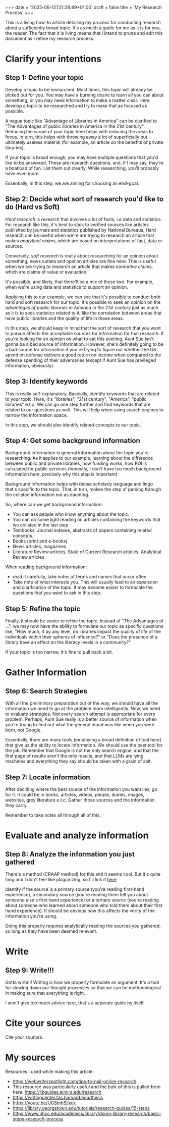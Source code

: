 +++
date = '2025-06-12T21:28:49+01:00'
draft = false
title = 'My Research Process'
+++

This is a living how-to article detailing my process for conducting research about a sufficiently broad topic. It's as much a guide for me as it is for you, the reader. The fact that it is living means that I intend to prune and edit this document as I refine my research process.

# Clarify your intentions

## Step 1: Define your topic
Develop a topic to be researched. Most times, this topic will already be picked out for you. You may have a burning desire to learn all you can about something, or you may need information to make a matter clear. Here, develop a topic to be researched and try to make that as focused as possible.

A vague topic like "Advantage of Libraries in America" can be clarified to "The Advantages of public libraries in America in the 21st century". Reducing the scope of your topic here helps with reducing the areas to focus. In turn, this helps with throwing away a lot of superficially but ultimately useless material (for example, an article on the benefits of private libraries).

If your topic is broad enough, you may have multiple questions that you'd like to be answered. These are research questions, and, if I may say, they're a boatload of fun. List them out clearly. While researching, you'll probably have even more.

Essentially, in this step, we are aiming for choosing an end-goal.

## Step 2: Decide what sort of research you'd like to do (Hard vs Soft)

*Hard research* is research that involves a lot of facts, i.e data and statistics. For research like this, it's best to stick to verified sources like articles published by journals and statistics published by National Bureaus. Hard research can be useful when we're are trying to research an article that makes *analytical claims*, which are based on interpretations of fact, data or sources.

Conversely, *soft research* is really about researching for an opinion about something, news outlets and opinion articles are fine here. This is useful when we are trying to research an article that makes *normative claims*, which are claims of value or evaluation.

It's possible, and likely, that there'll be a mix of these two. For example, when we're using data and statistics to support an opinion.

Applying this to our example, we can see that it's possible to conduct both hard and soft research for our topic. It's possible to seek an opinion on the *advantages of public libraries in America in the 21st century* just as much as it is to seek statistics related to it, like the correlation between areas that have pubilc libraries and the quality of life in those areas.

In this step, we should keep in mind that the sort of research that you want to pursue affects the acceptable sources for information for that research. If you're looking for an opinion on what to eat this evening, Aunt Sue isn't gonna be a bad source of information. However, she's definitely going to be a bad source for information if you're trying to figure out whether the US spend on defense delivers a good return on income when compared to the defense spending of their adversaries (except if Aunt Sue has privileged information, obviously).

## Step 3: Identify keywords

This is really self-explanatory. Basically, identify keywords that are related to your topic. Here, it's "libraries", "21st century", "America", "public libraries" e.t.c. We can go one step further and find keywords that are related to our questions as well. This will help when using search engines to narrow the information space.

In this step, we should also identify related concepts to our topic.

## Step 4: Get some background information

Background information is general information about the topic you're researching. As it applies to our example, learning about the difference between public and private libraries, how funding works, how ROI is calculated for public services (honestly, I don't have too much background information here, precisely why this step is important)

Background information helps with dense scholarly language and lingo that's specific to the topic. That, in turn, makes the step of parsing through the collated information not as daunting.

So, where can we get background information. 
- You can ask people who know anything about the topic.
- You can do some light reading on articles containing the keywords that we collated in the last step
- Textbooks, Journal indexes, abstracts of papers containing related concepts.
- Books (print and e-books)
- News articles, magazines
- Literature Review articles, State of Current Research articles, Analytical Review articles

When reading background information: 
- read it carefully, take notes of terms and names that occur often.
- Take note of what interests you. This will usually lead to an expansion and clarification of the topic. It may become easier to formulate the questions that you want to ask in this step.

## Step 5: Refine the topic

Finally, it should be easier to refine the topic. Instead of "The Advantages of ...", we may now have the ability to formulate our topic as specific questions like, "How much, if by any level, do libraries impact the quality of life of the individuals within their spheres of influence?" or "Does the presence of a library have an effect on the literacy levels in a community?"

If your topic is too narrow, it's fine to pull back a bit.

# Gather Information

## Step 6: Search Strategies

With all the preliminary preparation out of the way, we should have all the information we need to go at the problem more intelligently. Now, we need to evaluate strategies. Not every search attempt is appropriate for every problem. Perhaps, Aunt Sue really is a better source of information when you're trying to find out what the general mood was like when you were born, not Google.

Essentially, there are many tools (employing a broad definition of tool here) that give us the ability to locate information. We should use the best tool for the job. Remember that Google is not the only search engine, and that the first page of results aren't the only results, and that LLMs are lying machines and everything they say should be taken with a grain of salt.

## Step 7: Locate information

After deciding where the best source of the information you want lies, go for it. It could be in books, articles, videos, people, diaries, images, websites, grey literature e.t.c. Gather those sources and the information they carry.

Remember to take notes all through all of this.

# Evaluate and analyze information

## Step 8: Analyze the information you just gathered

There's a method (CRAAP method) for this and it seems cool. But it's quite long and I don't feel like plagiarizing, so I'll link it [here](https://libguides.elmira.edu/research/evaluate_sources "The CRAAP method")

Identify if the source is a primary source (you're reading first-hand experience), a secondary source (you're reading them tell you about someone else's first hand experience) or a tertiary source (you're reading about someone who learned about someone who told them about their first hand experience). It should be obvious how this affects the verity of the information you're using.

Doing this properly requires analytically reading the sources you gathered, so long as they have been deemed relevant.

# Write

## Step 9: Write!!!

Gotta write!!! Writing is how we properly formulate an argument. It's a tool for slowing down our thought processes so that we can be methodological in making sure that everything is right.

I won't give too much advice here, that's a seperate guide by itself.

# Cite your sources

Cite your sources.

# My sources

Resources I used while making this article:

- <https://webwriterspotlight.com/tips-to-nail-online-research>
- This resource was particularly useful and the bulk of this is pulled from here: <https://libguides.elmira.edu/research>
- <https://writingcenter.fas.harvard.edu/thesis>
- <https://youtu.be/UGSmhSllxck>
- <https://library.georgetown.edu/tutorials/research-guides/15-steps>
- <https://www.nhcc.edu/academics/library/doing-library-research/basic-steps-research-process>
